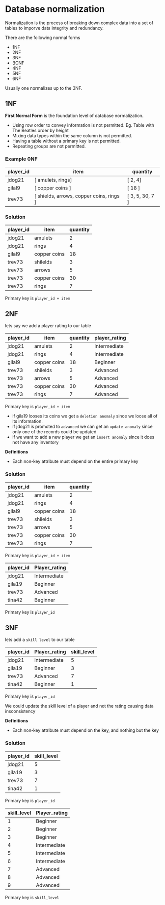 # Database normalization

Normalization is the process of breaking down complex data into a set of tables to imporve data integrity and redundancy.

There are the following normal forms

- 1NF
- 2NF
- 3NF
- BCNF
- 4NF
- 5NF
- 6NF

Usually one normalizes up to the 3NF.

## 1NF

**First Normal Form** is the foundation level of database normalization.

- Using row order to convey information is not permitted. Eg. Table with The Beatles order by height
- Mixing data types within the same column is not permitted.
- Having a table without a primary key is not permitted.
- Repeating groups are not permitted.

### Example 0NF

| player_id  | item                                     | quantity        | 
|------------|------------------------------------------|-----------------|
| jdog21     | [ amulets, rings]                        | [ 2, 4]         |
| gilal9     | [ copper coins ]                         | [ 18 ]          |
| trev73     | [ shields, arrows, copper coins, rings ] | [ 3, 5, 30, 7 ] |


### Solution

| player_id  | item         | quantity |
|------------|--------------|----------|
| jdog21     | amulets      |      2   |
| jdog21     | rings        |      4   |
| gilal9     | copper coins |     18   |
| trev73     | shilelds     |      3   |
| trev73     | arrows       |      5   |
| trev73     | copper coins |     30   |
| trev73     | rings        |      7   |

Primary key is `player_id + item`

## 2NF

lets say we add a player rating to our table

| player_id  | item         | quantity | player_rating |
|------------|--------------|----------|---------------|
| jdog21     | amulets      |      2   | Intermediate  |
| jdog21     | rings        |      4   | Intermediate  |
| gilal9     | copper coins |     18   | Beginner      |
| trev73     | shilelds     |      3   | Advanced      |
| trev73     | arrows       |      5   | Advanced      |
| trev73     | copper coins |     30   | Advanced      |
| trev73     | rings        |      7   | Advanced      |

Primary key is `player_id + item`

- if gila19 looses its coins we get a `deletion anomaly` since we loose all of its information.
- if jdog21 is promoted to `advanced` we can get an `update anomaly` since only one of the records could be updated
- if we want to add a new player we get an `insert anomaly` since it does not have any inventory

**Definitions**

- Each non-key attribute must depend on the entire primary key

### Solution

| player_id  | item         | quantity | 
|------------|--------------|----------|
| jdog21     | amulets      |      2   | 
| jdog21     | rings        |      4   | 
| gilal9     | copper coins |     18   | 
| trev73     | shilelds     |      3   | 
| trev73     | arrows       |      5   | 
| trev73     | copper coins |     30   | 
| trev73     | rings        |      7   | 

Primary key is `player_id + item`

| player_id  | Player_rating |
|------------|---------------|
| jdog21     | Intermediate  |
| gila19     | Beginner      |
| trev73     | Advanced      |
| tina42     | Beginner      |

Primary key is `player_id`

## 3NF

lets add a `skill level` to our table

| player_id  | Player_rating | skill_level |
|------------|---------------|-------------|
| jdog21     | Intermediate  |     5       |
| gila19     | Beginner      |     3       |
| trev73     | Advanced      |     7       |
| tina42     | Beginner      |     1       |

Primary key is `player_id`

We could update the skill level of a player and not the rating causing data insconsistency

**Definitions**

- Each non-key attribute must depend on the key, and nothing but the key

### Solution

| player_id  | skill_level |
|------------|-------------|
| jdog21     |     5       |
| gila19     |     3       |
| trev73     |     7       |
| tina42     |     1       |

Primary key is `player_id`

| skill_level | Player_rating |
|-------------|---------------|
|     1       | Beginner      |
|     2       | Beginner      |
|     3       | Beginner      |
|     4       | Intermediate  |
|     5       | Intermediate  |
|     6       | Intermediate  |
|     7       | Advanced      |
|     8       | Advanced      |
|     9       | Advanced      |

Primary key is `skill_level`
